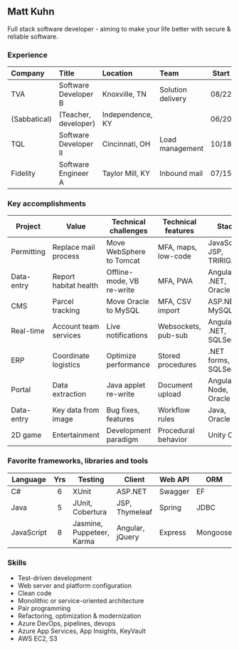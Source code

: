 ## Matt Kuhn

Full stack software developer - aiming to make your life better with secure & reliable software.

### Experience

| Company      | Title                       | Location         | Team              | Start | End   |
| :----------- | :-------------------------- | :--------------- | :---------------- | :---: | :---: |
| TVA          | Software Developer B        | Knoxville, TN    | Solution delivery | 08/22 |       |
| (Sabbatical) | (Teacher, developer)        | Independence, KY |                   | 06/20 | 08/22 |
| TQL          | Software Developer II       | Cincinnati, OH   | Load management   | 10/18 | 06/20 |
| Fidelity     | Software Engineer A         | Taylor Mill, KY  | Inbound mail      | 07/15 | 10/18 |

### Key accomplishments

| Project    | Value                  | Technical challenges      | Technical features  | Stack                    | Host    |
| ---------- | ---------------------- | ------------------------- | ------------------- | ------------------------ | ------- |
| Permitting | Replace mail process   | Move WebSphere to Tomcat  | MFA, maps, low-code | JavaScript, JSP, TRIRIGA | Azure   |
| Data-entry | Report habitat health  | Offline-mode, VB re-write | MFA, PWA            | Angular, .NET, Oracle    | AWS     |
| CMS        | Parcel tracking        | Move Oracle to MySQL      | MFA, CSV import     | ASP.NET, MySQL           | AWS     |
| Real-time  | Account team services  | Live notifications        | Websockets, pub-sub | Angular, .NET, SQLServer | On-prem |
| ERP        | Coordinate logistics   | Optimize performance      | Stored procedures   | .NET forms, SQLServer    | On-prem |
| Portal     | Data extraction        | Java applet re-write      | Document upload     | Angular, Node, Oracle    | AWS     |
| Data-entry | Key data from image    | Bug fixes, features       | Workflow rules      | Java, Oracle             | On-prem |
| 2D game    | Entertainment          | Development paradigm      | Procedural behavior | Unity C#                 |         |

### Favorite frameworks, libraries and tools

| Language   | Yrs | Testing                   | Client          | Web API | ORM      | Logging | Build         | Platform |
| ---------- | :-: | ------------------------- | --------------- | ------- | -------- | ------- | ------------- | -------- |
| C#         |  6  | XUnit                     | ASP.NET         | Swagger | EF       | Serilog | Nuget         | IIS      |
| Java       |  5  | JUnit, Cobertura          | JSP, Thymeleaf  | Spring  | JDBC     | SLF4J   | Gradle, Maven | Tomcat   |
| JavaScript |  8  | Jasmine, Puppeteer, Karma | Angular, jQuery | Express | Mongoose |         | NPM           |          |

### Skills

- Test-driven development
- Web server and platform configuration
- Clean code
- Monolithic or service-oriented architecture
- Pair programming
- Refactoring, optimization & modernization
- Azure DevOps, pipelines, devops
- Azure App Services, App Insights, KeyVault
- AWS EC2, S3
